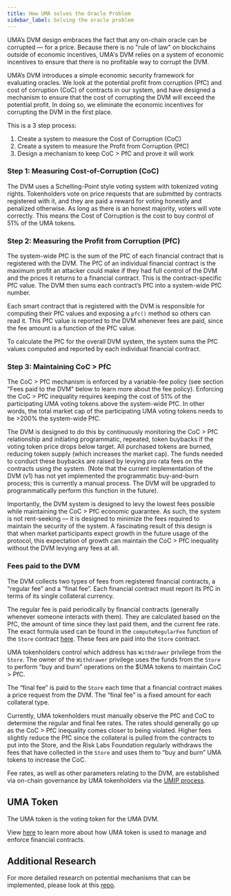 ```yaml
---
title: How UMA solves the Oracle Problem
sidebar_label: Solving the oracle problem
---
```


UMA’s DVM design embraces the fact that any on-chain oracle can be corrupted — for a price.
Because there is no "rule of law" on blockchains outside of economic incentives, UMA's DVM relies on a system of economic incentives to ensure that there is no profitable way to corrupt the DVM.

UMA’s DVM introduces a simple economic security framework for evaluating oracles.
We look at the potential profit from corruption (PfC) and cost of corruption (CoC) of contracts in our system, and have designed a mechanism to ensure that the cost of corrupting the DVM will exceed the potential profit.
In doing so, we eliminate the economic incentives for corrupting the DVM in the first place.

This is a 3 step process:

1. Create a system to measure the Cost of Corruption (CoC)
1. Create a system to measure the Profit from Corruption (PfC)
1. Design a mechanism to keep CoC > PfC and prove it will work

### Step 1: Measuring Cost-of-Corruption (CoC)

The DVM uses a Schelling-Point style voting system with tokenized voting rights. Tokenholders vote on price requests that are submitted by contracts registered with it, and they are paid a reward for voting honestly and penalized otherwise. As long as there is an honest majority, voters will vote correctly. This means the Cost of Corruption is the cost to buy control of 51% of the UMA tokens.

### Step 2: Measuring the Profit from Corruption (PfC)

The system-wide PfC is the sum of the PfC of each financial contract that is registered with the DVM.
The PfC of an individual financial contract is the maximum profit an attacker could make if they had full control of the DVM and the prices it returns to a financial contract. This is the contract-specific PfC value. The DVM then sums each contract’s PfC into a system-wide PfC number. 

Each smart contract that is registered with the DVM is responsible for computing their PfC values and exposing a `pfc()` method so others can read it. This PfC value is reported to the DVM whenever fees are paid, since the fee amount is a function of the PfC value.

To calculate the PfC for the overall DVM system, the system sums the PfC values computed and reported by each individual financial contract.

### Step 3: Maintaining CoC > PfC 

The CoC > PfC mechanism is enforced by a variable-fee policy (see section "Fees paid to the DVM" below to learn more about the fee policy).
Enforcing the CoC > PfC inequality requires keeping the cost of 51% of the participating UMA voting tokens above the system-wide PfC.
In other words, the total market cap of the participating UMA voting tokens needs to be >200% the system-wide PfC.

The DVM is designed to do this by continuously monitoring the CoC > PfC relationship and initiating programmatic, repeated, token buybacks if the voting token price drops below target.
All purchased tokens are burned, reducing token supply (which increases the market cap).
The funds needed to conduct these buybacks are raised by levying pro rata fees on the contracts using the system.
(Note that the current implementation of the DVM (v1) has not yet implemented the programmatic buy-and-burn process; this is currently a manual process. The DVM will be upgraded to programmatically perform this function in the future).

Importantly, the DVM system is designed to levy the lowest fees possible while maintaining the CoC > PfC economic guarantee.
As such, the system is not rent-seeking — it is designed to minimize the fees required to maintain the security of the system.
A fascinating result of this design is that when market participants expect growth in the future usage of the protocol, this expectation of growth can maintain the CoC > PfC inequality without the DVM levying any fees at all.

### Fees paid to the DVM

The DVM collects two types of fees from registered financial contracts, a “regular fee” and a “final fee”. Each financial contract must report its PfC in terms of its single collateral currency.

The regular fee is paid periodically by financial contracts (generally whenever someone interacts with them). They are calculated based on the PfC, the amount of time since they last paid them, and the current fee rate. The exact formula used can be found in the `computeRegularFee` function of the `Store` contract [here](https://bit.ly/2yBUPlj). These fees are paid into the `Store` contract.

UMA tokenholders control which address has `Withdrawer` privilege from the `Store`. 
The owner of the `Withdrawer` privilege uses the funds from the `Store` to perform “buy and burn” operations on the $UMA tokens to maintain CoC > PfC.

The “final fee” is paid to the `Store` each time that a financial contract makes a price request from the DVM.
The “final fee” is a fixed amount for each collateral type.

Currently, UMA tokenholders must manually observe the PfC and CoC to determine the regular and final fee rates.
The rates should generally go up as the CoC > PfC inequality comes closer to being violated.
Higher fees slightly reduce the PfC since the collateral is pulled from the contracts to put into the Store, and the Risk Labs Foundation regularly withdraws the fees that have collected in the `Store` and uses them to “buy and burn” UMA tokens to increase the CoC.

Fee rates, as well as other parameters relating to the DVM, are established via on-chain governance by UMA tokenholders via the [UMIP process](uma-tokenholders/umips.md).

## UMA Token

The UMA token is the voting token for the UMA DVM. 

View [here](uma-tokenholders/uma-holders.md) to learn more about how UMA token is used to manage and enforce financial contracts. 


## Additional Research

For more detailed research on potential mechanisms that can be implemented, please look at this [repo](https://github.com/UMAprotocol/research).
